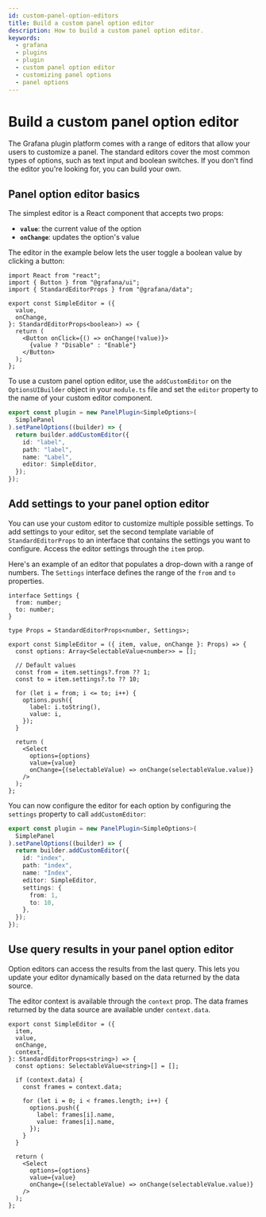 ```yaml
---
id: custom-panel-option-editors
title: Build a custom panel option editor
description: How to build a custom panel option editor.
keywords:
  - grafana
  - plugins
  - plugin
  - custom panel option editor
  - customizing panel options
  - panel options
---
```


# Build a custom panel option editor

The Grafana plugin platform comes with a range of editors that allow your users to customize a panel. The standard editors cover the most common types of options, such as text input and boolean switches. If you don't find the editor you're looking for, you can build your own.

## Panel option editor basics

The simplest editor is a React component that accepts two props:

- **`value`**: the current value of the option
- **`onChange`**: updates the option's value

The editor in the example below lets the user toggle a boolean value by clicking a button:

```tsx title="src/SimpleEditor.tsx"
import React from "react";
import { Button } from "@grafana/ui";
import { StandardEditorProps } from "@grafana/data";

export const SimpleEditor = ({
  value,
  onChange,
}: StandardEditorProps<boolean>) => {
  return (
    <Button onClick={() => onChange(!value)}>
      {value ? "Disable" : "Enable"}
    </Button>
  );
};
```

To use a custom panel option editor, use the `addCustomEditor` on the `OptionsUIBuilder` object in your `module.ts` file and set the `editor` property to the name of your custom editor component.

```ts title="src/module.ts"
export const plugin = new PanelPlugin<SimpleOptions>(
  SimplePanel
).setPanelOptions((builder) => {
  return builder.addCustomEditor({
    id: "label",
    path: "label",
    name: "Label",
    editor: SimpleEditor,
  });
});
```

## Add settings to your panel option editor

You can use your custom editor to customize multiple possible settings. To add settings to your editor, set the second template variable of `StandardEditorProps` to an interface that contains the settings you want to configure. Access the editor settings through the `item` prop.

Here's an example of an editor that populates a drop-down with a range of numbers. The `Settings` interface defines the range of the `from` and `to` properties.

```tsx title="src/SimpleEditor.tsx"
interface Settings {
  from: number;
  to: number;
}

type Props = StandardEditorProps<number, Settings>;

export const SimpleEditor = ({ item, value, onChange }: Props) => {
  const options: Array<SelectableValue<number>> = [];

  // Default values
  const from = item.settings?.from ?? 1;
  const to = item.settings?.to ?? 10;

  for (let i = from; i <= to; i++) {
    options.push({
      label: i.toString(),
      value: i,
    });
  }

  return (
    <Select
      options={options}
      value={value}
      onChange={(selectableValue) => onChange(selectableValue.value)}
    />
  );
};
```

You can now configure the editor for each option by configuring the `settings` property to call `addCustomEditor`:

```ts title="src/module.ts"
export const plugin = new PanelPlugin<SimpleOptions>(
  SimplePanel
).setPanelOptions((builder) => {
  return builder.addCustomEditor({
    id: "index",
    path: "index",
    name: "Index",
    editor: SimpleEditor,
    settings: {
      from: 1,
      to: 10,
    },
  });
});
```

## Use query results in your panel option editor

Option editors can access the results from the last query. This lets you update your editor dynamically based on the data returned by the data source.

The editor context is available through the `context` prop. The data frames returned by the data source are available under `context.data`.

```tsx title="src/SimpleEditor.tsx"
export const SimpleEditor = ({
  item,
  value,
  onChange,
  context,
}: StandardEditorProps<string>) => {
  const options: SelectableValue<string>[] = [];

  if (context.data) {
    const frames = context.data;

    for (let i = 0; i < frames.length; i++) {
      options.push({
        label: frames[i].name,
        value: frames[i].name,
      });
    }
  }

  return (
    <Select
      options={options}
      value={value}
      onChange={(selectableValue) => onChange(selectableValue.value)}
    />
  );
};
```
